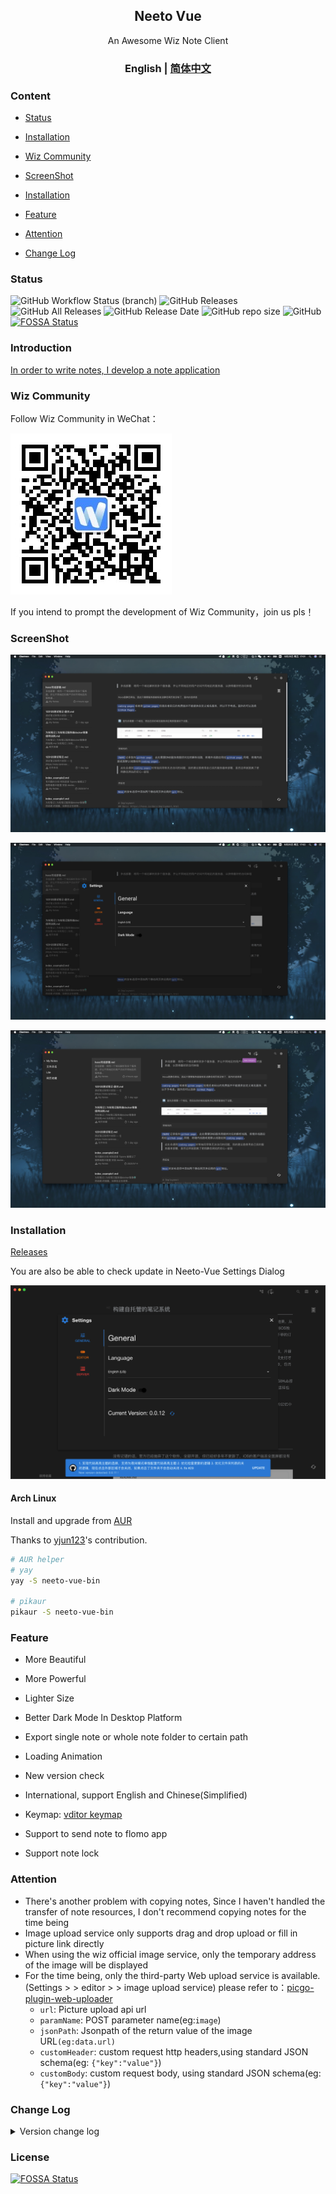 <h2 align="center">Neeto Vue</h2>

<p align="center">An Awesome Wiz Note Client</p>

<h3 align="center">English | <a href="./README-zh_cn.md" target="_self">简体中文</a></h3>

### Content

- [Status](#status)

- [Installation](#installation)

- [Wiz Community](#wiz-community)

- [ScreenShot](#screenshot)

- [Installation](#installation)

- [Feature](#feature)

- [Attention](#attention)

- [Change Log](#change-log)

### Status

![GitHub Workflow Status (branch)](https://img.shields.io/github/workflow/status/TankNee/Neeto-Vue/Neeto-Vue%20Release%20Action/master?label=REALSE%20ACTION&style=for-the-badge) ![GitHub Releases](https://img.shields.io/github/downloads/TankNee/Neeto-Vue/latest/total?style=for-the-badge) ![GitHub All Releases](https://img.shields.io/github/downloads/TankNee/Neeto-Vue/total?style=for-the-badge) ![GitHub Release Date](https://img.shields.io/github/release-date/TankNee/Neeto-Vue?style=for-the-badge) ![GitHub repo size](https://img.shields.io/github/repo-size/TankNee/Neeto-Vue?style=for-the-badge) ![GitHub](https://img.shields.io/github/license/TankNee/Neeto-Vue?style=for-the-badge)
[![FOSSA Status](https://app.fossa.com/api/projects/git%2Bgithub.com%2FTankNee%2FNeeto-Vue.svg?type=shield)](https://app.fossa.com/projects/git%2Bgithub.com%2FTankNee%2FNeeto-Vue?ref=badge_shield)

### Introduction

[In order to write notes, I develop a note application](https://www.tanknee.cn/2020/10/02/%E6%88%91%E4%B8%BA%E4%BA%86%E8%AE%B0%E7%AC%94%E8%AE%B0%E6%89%8B%E5%86%99%E4%BA%86%E4%B8%80%E4%B8%AA%E5%AE%A2%E6%88%B7%E7%AB%AF/)

### Wiz Community

Follow Wiz Community in WeChat：

![qrcode_for_gh_wizcommunity](./screenshot/qrcode_for_gh_wizcommunity.png)

If you intend to prompt the development of Wiz Community，join us pls！

### ScreenShot

![image-20200925170200202](./screenshot/image-20200925170200202.png)

![image-20200925170301170](./screenshot/image-20200925170301170.png)

![image-20200925170327136](./screenshot/image-20200925170327136.png)

### Installation

[Releases](https://github.com/TankNee/Neeto-Vue/releases/latest)

You are also be able to check update in Neeto-Vue Settings Dialog

![image-20201011103144579](./screenshot/image-20201011103144579.png)

#### Arch Linux

Install and upgrade from [AUR](https://aur.archlinux.org/packages/neeto-vue-bin/)

Thanks to [yjun123](https://github.com/yjun123)'s contribution.

```bash
# AUR helper
# yay
yay -S neeto-vue-bin

# pikaur
pikaur -S neeto-vue-bin
```

### Feature

- More Beautiful

- More Powerful

- Lighter Size

- Better Dark Mode In Desktop Platform

- Export single note or whole note folder to certain path

- Loading Animation

- New version check

- International, support English and Chinese(Simplified)

- Keymap: [vditor keymap](https://ld246.com/guide/markdown)

- Support to send note to flomo app

- Support note lock

### Attention

- There's another problem with copying notes, Since I haven't handled the transfer of note resources, I don't recommend copying notes for the time being
- Image upload service only supports drag and drop upload or fill in picture link directly
- When using the wiz official image service, only the temporary address of the image will be displayed
- For the time being, only the third-party Web upload service is available. (Settings > > editor > > image upload service) please refer to：[picgo-plugin-web-uploader](https://github.com/yuki-xin/picgo-plugin-web-uploader)
  - `url`: Picture upload api url
  - `paramName`: POST parameter name(eg:`image`)
  - `jsonPath`: Jsonpath of the return value of the image URL`(eg:data.url)`
  - `customHeader`: custom request http headers,using standard JSON schema(eg: `{"key":"value"}`)
  - `customBody`: custom request body, using standard JSON schema(eg: `{"key":"value"}`)

### Change Log

<details>
<summary>Version change log</summary>

## 2021 01 17 Update 1.0.2

1. Remove the underline of links
2. Extract source plain text from note content instead of using the origin markdown text

## 2020 12 22 Update 1.0.0

1. Realize the label system
2. Right click to upload pictures, which depends on picgo
3. Optimize a lot of details

## 2020 12 22 Update 0.0.23

1. To achieve a simpler image upload method: right click in the editor and select the image to upload.
2. Temporarily abandon the drag upload mode.

## 2020 12 19 Update 0.0.22

1. Add Chinese readme file
2. Improve the readme description
3. Add note locking function to make it easier to check notes.

## 2020 12 17 Update 0.0.21

1. Add flomo API support. Set > > Service > > flomo. Then use the right-click menu in the list to send notes to flomo
2. Upgrade note editor to v3.7.1
3. Cache key naming policy adjustment

## 2020 12 03 Update 0.0.20

1. Fixed the problem that the server could not display the folder when it returned the out of order folder list

## 2020 11 30 Update 0.0.19

1. Repair the export failure when there are illegal characters in the note name

## 2020 11 27 Update 0.0.18

1. Export a single file to markdown
2. Export the entire folder to the specified directory in the format of markdown

## 2020 09 27 Update 0.0.6

1. Better login experience
2. Optimize the interface without content
3. Optimize code logic

## 2020 09 26 Update 0.0.5

1. Add GitHub to build automatically

## 2020 09 25 Update 0.0.4

1. Optimize the header display in MacOS
2. Add vditor shortcut key, [shortcut key to check address]（ https://ld246.com/guide/markdown )
3. Optimization Icon
4. Add the Save button in the lower right corner of vdtor, but the outline button in the upper right corner has not been implemented
5. Learn from wizlite to open the links in notes
6. Optimize invalid code

## 2020 09 22 Update 0.0.3

1. Version updated to 0.0.3
2. Add drag and drop image upload
3. Drag the picture directly into the editor
4. Remember to click the location of the image to be inserted first, otherwise it will be inserted directly into the place where I last clicked. I have no way to fix it for the time being
5. Fix the size of editor area
6. Add notes to modify the date display
7. Fix the problem of missing translation

</details>

### License

[![FOSSA Status](https://app.fossa.com/api/projects/git%2Bgithub.com%2FTankNee%2FNeeto-Vue.svg?type=large)](https://app.fossa.com/projects/git%2Bgithub.com%2FTankNee%2FNeeto-Vue?ref=badge_large)
